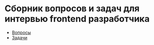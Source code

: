# Сборник вопросов и задач для интервью frontend разработчика

- [Вопросы](https://github.com/rusanoff/interview/tree/master/questions)
- [Задачи](https://github.com/rusanoff/interview/tree/master/tasks)
